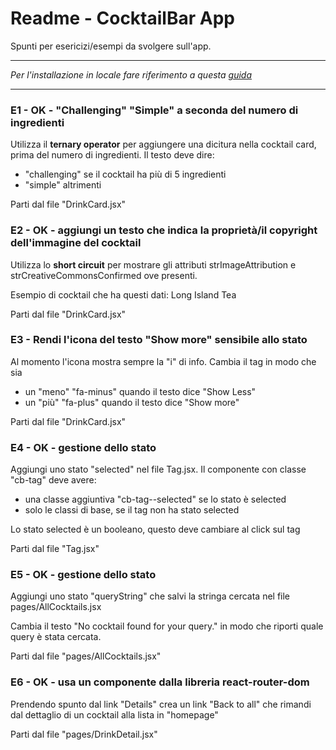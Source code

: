 # Readme - CocktailBar App
Spunti per esericizi/esempi da svolgere sull'app. 

--------

_Per l'installazione in locale fare riferimento a questa [guida](./install.md)_

--------

### E1 - OK - "Challenging" "Simple" a seconda del numero di ingredienti

Utilizza il **ternary operator** per aggiungere una dicitura nella cocktail card,
prima del numero di ingredienti.
Il testo deve dire:
- "challenging" se il cocktail ha più di 5 ingredienti
- "simple" altrimenti

Parti dal file "DrinkCard.jsx"


### E2 - OK - aggiungi un testo che indica la proprietà/il copyright dell'immagine del cocktail

Utilizza lo **short circuit** per mostrare gli attributi strImageAttribution e strCreativeCommonsConfirmed
ove presenti.

Esempio di cocktail che ha questi dati: Long Island Tea

Parti dal file "DrinkCard.jsx"


### E3 - Rendi l'icona del testo "Show more" sensibile allo stato

Al momento l'icona mostra sempre la "i" di info.
Cambia il tag in modo che sia
- un "meno" "fa-minus" quando il testo dice "Show Less"
- un "più" "fa-plus" quando il testo dice "Show more"

Parti dal file "DrinkCard.jsx"



### E4 - OK - gestione dello stato

Aggiungi uno stato "selected" nel file Tag.jsx. 
Il componente con classe "cb-tag" deve avere:
- una classe aggiuntiva "cb-tag--selected" se lo stato è selected
- solo le classi di base, se il tag non ha stato selected

Lo stato selected è un booleano, questo deve cambiare al click sul tag

Parti dal file "Tag.jsx"



### E5 - OK - gestione dello stato

Aggiungi uno stato "queryString" che salvi la stringa cercata nel file
pages/AllCocktails.jsx

Cambia il testo "No cocktail found for your query." in modo che riporti quale query è stata cercata. 

Parti dal file "pages/AllCocktails.jsx"



### E6 - OK - usa un componente dalla libreria react-router-dom

Prendendo spunto dal link "Details" crea un link "Back to all" che rimandi
dal dettaglio di un cocktail alla lista in "homepage"

Parti dal file "pages/DrinkDetail.jsx"
